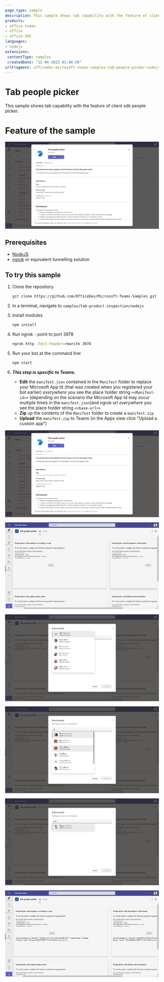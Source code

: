 ```yaml
---
page_type: sample
description: This sample shows tab capability with the feature of client sdk people picker.
products:
- office-teams
- office
- office-365
languages:
- nodejs
extensions:
 contentType: samples
 createdDate: "12-04-2022 01:48:56"
urlFragment: officedev-microsoft-teams-samples-tab-people-picker-nodejs
---
```


# Tab people picker

This sample shows tab capability with the feature of client sdk people picker.

# Feature of the sample

![Tab People PickerGif](Images/TabPeoplePickerGif.gif)

## Prerequisites

- [NodeJS](https://nodejs.org/en/)
- [ngrok](https://ngrok.com/) or equivalent tunnelling solution

## To try this sample

1) Clone the repository

    ```bash
    git clone https://github.com/OfficeDev/Microsoft-Teams-Samples.git
    ```

1) In a terminal, navigate to `samples/tab-product-inspection/nodejs`

1) Install modules

    ```bash
    npm install
    ```

1) Run ngrok - point to port 3978

    ```bash
    ngrok http -host-header=rewrite 3978
    ```

1) Run your bot at the command line:

    ```bash
    npm start
    ```

1) __*This step is specific to Teams.*__
    - **Edit** the `manifest.json` contained in the  `Manifest` folder to replace your Microsoft App Id (that was created when you registered your bot earlier) *everywhere* you see the place holder string `<<Manifest-id>>` (depending on the scenario the Microsoft App Id may occur multiple times in the `manifest.json`)and ngrok url *everywhere* you see the place holder string `<<base-url>>`
    - **Zip** up the contents of the `Manifest` folder to create a `manifest.zip`
    - **Upload** the `manifest.zip` to Teams (in the Apps view click "Upload a custom app")

![Install](Images/Install.PNG)

![tab](Images/Tab.PNG)

![All memberes of organisation search](Images/AllMemberesOfOrganisationSearch.PNG)

![scope vise search](Images/ScopeSearch.PNG)

![Single select](Images/SingleSelect.PNG)

![Set selected search](Images/SetSelectedSearch.PNG)
